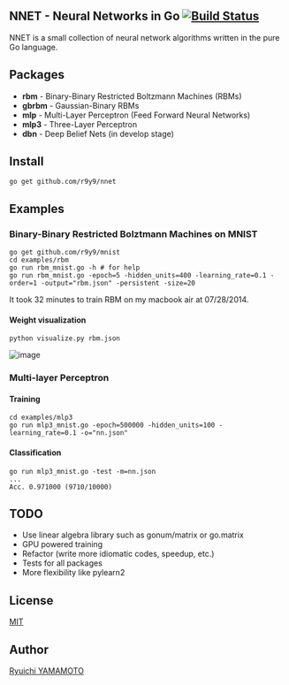 NNET - Neural Networks in Go [![Build Status](https://travis-ci.org/r9y9/nnet.svg?branch=master)](https://travis-ci.org/r9y9/nnet)
---------------------------------------------------------------

NNET is a small collection of neural network algorithms written in the pure Go language. 

## Packages 

- **rbm** - Binary-Binary Restricted Boltzmann Machines (RBMs)
- **gbrbm** - Gaussian-Binary RBMs
- **mlp** - Multi-Layer Perceptron (Feed Forward Neural Networks)
- **mlp3** - Three-Layer Perceptron
- **dbn** - Deep Belief Nets (in develop stage)

## Install

    go get github.com/r9y9/nnet

## Examples

### Binary-Binary Restricted Bolztmann Machines on MNIST

    go get github.com/r9y9/mnist
    cd examples/rbm
    go run rbm_mnist.go -h # for help
    go run rbm_mnist.go -epoch=5 -hidden_units=400 -learning_rate=0.1 -order=1 -output="rbm.json" -persistent -size=20

It took 32 minutes to train RBM on my macbook air at 07/28/2014.
    
#### Weight visualization

    python visualize.py rbm.json

![image](http://r9y9.github.io/images/RBM_mnist_Hidden_500_layers.png)

### Multi-layer Perceptron

#### Training

    cd examples/mlp3
    go run mlp3_mnist.go -epoch=500000 -hidden_units=100 -learning_rate=0.1 -o="nn.json"

#### Classification

    go run mlp3_mnist.go -test -m=nn.json
	...
    Acc. 0.971000 (9710/10000)

## TODO

- Use linear algebra library such as gonum/matrix or go.matrix
- GPU powered training
- Refactor (write more idiomatic codes, speedup, etc.)
- Tests for all packages
- More flexibility like pylearn2
 
## License

[MIT](./LICENSE)

## Author

[Ryuichi YAMAMOTO](https://github.com/r9y9)
